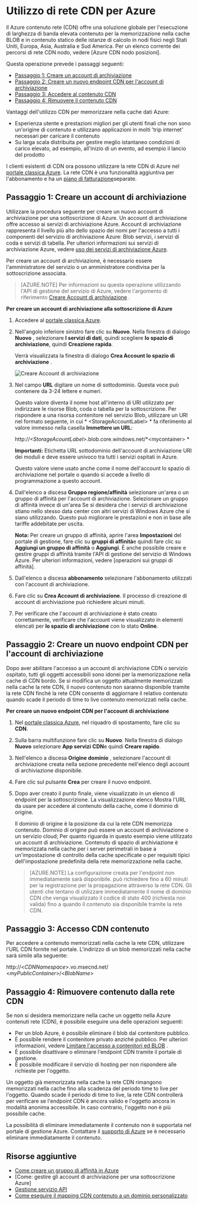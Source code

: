 # <a name="using-cdn-for-azure"></a>Utilizzo di rete CDN per Azure

Il Azure contenuto rete (CDN) offre una soluzione globale per l'esecuzione di larghezza di banda elevata contenuto per la memorizzazione nella cache BLOB e in contenuto statico delle istanze di calcolo in nodi fisici negli Stati Uniti, Europa, Asia, Australia e Sud America. Per un elenco corrente dei percorsi di rete CDN nodo, vedere [Azure CDN nodo posizioni].

Questa operazione prevede i passaggi seguenti:

* [Passaggio 1: Creare un account di archiviazione](#Step1)
* [Passaggio 2: Creare un nuovo endpoint CDN per l'account di archiviazione](#Step2)
* [Passaggio 3: Accedere al contenuto CDN](#Step3)
* [Passaggio 4: Rimuovere il contenuto CDN](#Step4)

Vantaggi dell'utilizzo CDN per memorizzare nella cache dati Azure:

-   Esperienza utente e prestazioni migliori per gli utenti finali che non sono un'origine di contenuto e utilizzano applicazioni in molti 'trip internet' necessari per caricare il contenuto
-   Su larga scala distribuita per gestire meglio istantaneo condizioni di carico elevato, ad esempio, all'inizio di un evento, ad esempio il lancio del prodotto

I clienti esistenti di CDN ora possono utilizzare la rete CDN di Azure nel [portale classica Azure]. La rete CDN è una funzionalità aggiuntiva per l'abbonamento e ha un [piano di fatturazione]separate.

<a id="Step1"> </a>
<h2>Passaggio 1: Creare un account di archiviazione</h2>

Utilizzare la procedura seguente per creare un nuovo account di archiviazione per una sottoscrizione di Azure. Un account di archiviazione offre accesso ai servizi di archiviazione Azure. Account di archiviazione rappresenta il livello più alto dello spazio dei nomi per l'accesso a tutti i componenti del servizio di archiviazione Azure: Blob servizi, i servizi di coda e servizi di tabella. Per ulteriori informazioni sui servizi di archiviazione Azure, vedere [uso dei servizi di archiviazione Azure](http://msdn.microsoft.com/library/azure/gg433040.aspx).

Per creare un account di archiviazione, è necessario essere l'amministratore del servizio o un amministratore condivisa per la sottoscrizione associata.

> [AZURE.NOTE] Per informazioni su questa operazione utilizzando l'API di gestione del servizio di Azure, vedere l'argomento di riferimento [Creare Account di archiviazione](http://msdn.microsoft.com/library/windowsazure/hh264518.aspx) .

**Per creare un account di archiviazione alla sottoscrizione di Azure**

1.  Accedere al [portale classica Azure].
2.  Nell'angolo inferiore sinistro fare clic su **Nuovo**. Nella finestra di dialogo **Nuovo** , selezionare **I servizi di dati**, quindi scegliere **lo spazio di archiviazione**, quindi **Creazione rapida**.

    Verrà visualizzata la finestra di dialogo **Crea Account lo spazio di archiviazione** .

    ![Creare Account di archiviazione][create-new-storage-account]

4. Nel campo **URL** digitare un nome di sottodominio. Questa voce può contenere da 3-24 lettere e numeri.

    Questo valore diventa il nome host all'interno di URI utilizzato per indirizzare le risorse Blob, coda o tabella per la sottoscrizione. Per rispondere a una risorsa contenitore nel servizio Blob, utilizzare un URI nel formato seguente, in cui * &lt;StorageAccountLabel&gt; * fa riferimento al valore immesso nella casella **Immettere un URL**:

    http://*&lt;StorageAcountLabel&gt;*.blob.core.windows.net/*&lt;mycontainer&gt; *

    **Importanti:** Etichetta URL sottodominio dell'account di archiviazione URI dei moduli e deve essere univoco tra tutti i servizi ospitati in Azure.

    Questo valore viene usato anche come il nome dell'account lo spazio di archiviazione nel portale o quando si accede a livello di programmazione a questo account.

5.  Dall'elenco a discesa **Gruppo regione/affinità** selezionare un'area o un gruppo di affinità per l'account di archiviazione. Selezionare un gruppo di affinità invece di un'area Se si desidera che i servizi di archiviazione stiano nello stesso data center con altri servizi di Windows Azure che si siano utilizzando. Questo può migliorare le prestazioni e non in base alle tariffe addebitate per uscita.  

    **Nota:** Per creare un gruppo di affinità, aprire l'area **Impostazioni** del portale di gestione, fare clic su **gruppi di affinità**e quindi fare clic su **Aggiungi un gruppo di affinità** o **Aggiungi**. È anche possibile creare e gestire gruppi di affinità tramite l'API di gestione del servizio di Windows Azure. Per ulteriori informazioni, vedere [operazioni sui gruppi di affinità].

6. Dall'elenco a discesa **abbonamento** selezionare l'abbonamento utilizzati con l'account di archiviazione.
7.  Fare clic su **Crea Account di archiviazione**. Il processo di creazione di account di archiviazione può richiedere alcuni minuti.
8.  Per verificare che l'account di archiviazione è stato creato correttamente, verificare che l'account viene visualizzato in elementi elencati per **lo spazio di archiviazione** con lo stato **Online**.

<a id="Step2"> </a>
<h2>Passaggio 2: Creare un nuovo endpoint CDN per l'account di archiviazione</h2>

Dopo aver abilitare l'accesso a un account di archiviazione CDN o servizio ospitato, tutti gli oggetti accessibili sono idonei per la memorizzazione nella cache di CDN bordo. Se si modifica un oggetto attualmente memorizzati nella cache la rete CDN, il nuovo contenuto non saranno disponibile tramite la rete CDN finché la rete CDN consente di aggiornare il relativo contenuto quando scade il periodo di time to live contenuto memorizzati nella cache.

**Per creare un nuovo endpoint CDN per l'account di archiviazione**

1. Nel [portale classica Azure], nel riquadro di spostamento, fare clic su **CDN**.

2. Sulla barra multifunzione fare clic su **Nuovo**. Nella finestra di dialogo **Nuovo** selezionare **App servizi** **CDN**e quindi **Creare rapido**.

3. Nell'elenco a discesa **Origine dominio** , selezionare l'account di archiviazione creata nella sezione precedente nell'elenco degli account di archiviazione disponibile. 

4. Fare clic sul pulsante **Crea** per creare il nuovo endpoint.

5. Dopo aver creato il punto finale, viene visualizzato in un elenco di endpoint per la sottoscrizione. La visualizzazione elenco Mostra l'URL da usare per accedere al contenuto della cache, come il dominio di origine. 

    Il dominio di origine è la posizione da cui la rete CDN memorizza contenuto. Dominio di origine può essere un account di archiviazione o un servizio cloud; Per quanto riguarda in questo esempio viene utilizzato un account di archiviazione. Contenuto di spazio di archiviazione è memorizzata nella cache per i server perimetrali in base a un'impostazione di controllo della cache specificate o per requisiti tipici dell'impostazione predefinita della rete memorizzazione nella cache. 


    > [AZURE.NOTE] La configurazione creata per l'endpoint non immediatamente sarà disponibile. può richiedere fino a 60 minuti per la registrazione per la propagazione attraverso la rete CDN. Gli utenti che tentano di utilizzare immediatamente il nome di dominio CDN che venga visualizzato il codice di stato 400 (richiesta non valida) fino a quando il contenuto sia disponibile tramite la rete CDN.

<a id="Step3"> </a>
<h2>Passaggio 3: Accesso CDN contenuto</h2> 

Per accedere a contenuto memorizzati nella cache la rete CDN, utilizzare l'URL CDN fornite nel portale. L'indirizzo di un blob memorizzati nella cache sarà simile alla seguente:

http://<*CDNNamespace*\>.vo.msecnd.net/ <*myPublicContainer*\>/<*BlobName*\>

<a id="Step4"> </a>
<h2>Passaggio 4: Rimuovere contenuto dalla rete CDN</h2>

Se non si desidera memorizzare nella cache un oggetto nella Azure contenuti rete (CDN), è possibile eseguire una delle operazioni seguenti:

-   Per un blob Azure, è possibile eliminare il blob dal contenitore pubblico.
-   È possibile rendere il contenitore privato anziché pubblico. Per ulteriori informazioni, vedere [Limitare l'accesso a contenitori ed BLOB](https://azure.microsoft.com/documentation/articles/storage-manage-access-to-resources/#restrict-access-to-containers-and-blobs) .
-   È possibile disattivare o eliminare l'endpoint CDN tramite il portale di gestione.
-   È possibile modificare il servizio di hosting per non rispondere alle richieste per l'oggetto.

Un oggetto già memorizzata nella cache la rete CDN rimangono memorizzati nella cache fino alla scadenza del periodo time to live per l'oggetto. Quando scade il periodo di time to live, la rete CDN controllerà per verificare se l'endpoint CDN è ancora valido e l'oggetto ancora in modalità anonima accessibile. In caso contrario, l'oggetto non è più possibile cache.

La possibilità di eliminare immediatamente il contenuto non è supportata nel portale di gestione Azure. Contattare il [supporto di Azure](https://azure.microsoft.com/support/options/) se è necessario eliminare immediatamente il contenuto. 

## <a name="additional-resources"></a>Risorse aggiuntive

-   [Come creare un gruppo di affinità in Azure]
-   [Come: gestire gli account di archiviazione per una sottoscrizione Azure]
-   [Gestione servizio API]
-   [Come eseguire il mapping CDN contenuto a un dominio personalizzato]

  [Create Storage Account]: http://azure.microsoft.com/documentation/articles/storage-create-storage-account/
  [Percorsi nodo CDN Azure]: http://msdn.microsoft.com/library/windowsazure/gg680302.aspx
  [Portale classica Azure]: https://manage.windowsazure.com/
  [piano di fatturazione]: /pricing/calculator/?scenario=full
  [Come creare un gruppo di affinità in Azure]: http://msdn.microsoft.com/library/azure/ee460798.aspx
  [Overview of the Azure CDN]: http://msdn.microsoft.com/library/windowsazure/ff919703.aspx
  [Gestione servizio API]: http://msdn.microsoft.com/library/windowsazure/ee460807.aspx
  [Come eseguire il mapping CDN contenuto a un dominio personalizzato]: http://msdn.microsoft.com/library/windowsazure/gg680307.aspx


[create-new-storage-account]: ./media/cdn/CDN_CreateNewStorageAcct.png
[Previous Management Portal]: ../../Shared/Media/previous-portal.png
